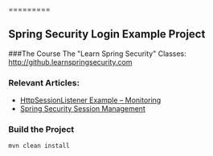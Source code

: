 =========

## Spring Security Login Example Project

###The Course
The "Learn Spring Security" Classes: http://github.learnspringsecurity.com

### Relevant Articles: 
- [HttpSessionListener Example – Monitoring](http://www.nklkarthi.com/httpsessionlistener_with_metrics)
- [Spring Security Session Management](http://www.nklkarthi.com/spring-security-session)


### Build the Project
```
mvn clean install
```

